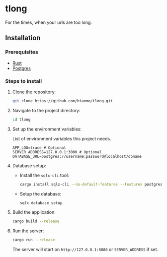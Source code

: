 # tlong

For the times, when your urls are too long.

## Installation

### Prerequisites

- [Rust](https://www.rust-lang.org/)
- [Postgres](https://www.postgresql.org/)

### Steps to install

1. Clone the repository:

    ```sh
    git clone https://github.com/htanmo/tlong.git
    ```

2. Navigate to the project directory:

    ```sh
    cd tlong
    ```

3. Set up the environment variables:

    List of environment variables this project needs.
    ```dotenv
    APP_LOG=trace # Optional
    SERVER_ADDRESS=127.0.0.1:3000 # Optional
    DATABASE_URL=postgres://username:password@localhost/dbname
    ```

4. Database setup:

    - Install the `sqlx-cli` tool:
        ```sh
        cargo install sqlx-cli --no-default-features --features postgres
        ```
    
    - Setup the database:
        ```sh
        sqlx database setup
        ```

5. Build the application:

    ```sh
    cargo build --release
    ```

6. Run the server:

    ```sh
    cargo run --release
    ```

    The server will start on `http://127.0.0.1:8080` or `SERVER_ADDRESS` if set.
